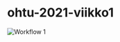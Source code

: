 # ohtu-2021-viikko1

![Workflow 1](https://github.com/vaisest/ohtu-2021-viikko1/actions/workflows/main.yml/badge.svg)
